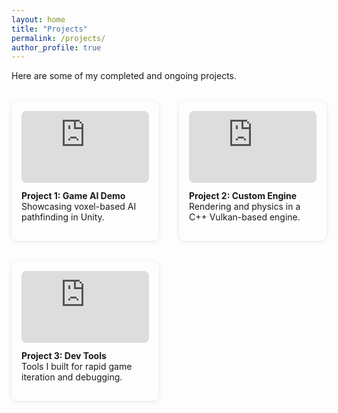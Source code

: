 ```yaml
---
layout: home
title: "Projects"
permalink: /projects/
author_profile: true
---
```


Here are some of my completed and ongoing projects.

<style>
.video-grid {
  display: grid;
  grid-template-columns: repeat(2, 1fr); /* Fewer columns = larger videos */
  gap: 2rem;
  margin-top: 2rem;
}
.video-card {
  background: var(--mm-surface);
  padding: 1rem;
  border-radius: 10px;
  box-shadow: 0 1px 6px rgba(0,0,0,0.1);
}
.video-card iframe {
  width: 100%;
  aspect-ratio: 16 / 9;
  border: none;
  border-radius: 8px;
  max-height: 360px; /* Optional cap */
}
.video-card p {
  margin-top: 0.75rem;
}
@media (max-width: 768px) {
  .video-grid {
    grid-template-columns: 1fr;
  }
}
</style>


<div class="video-grid">

  <div class="video-card">
    <iframe 
      src="https://www.youtube.com/embed/dQw4w9WgXcQ" 
      allowfullscreen>
    </iframe>
    <p><strong>Project 1: Game AI Demo</strong><br>Showcasing voxel-based AI pathfinding in Unity.</p>
  </div>

  <div class="video-card">
    <iframe 
      src="https://www.youtube.com/embed/9bZkp7q19f0" 
      allowfullscreen>
    </iframe>
    <p><strong>Project 2: Custom Engine</strong><br>Rendering and physics in a C++ Vulkan-based engine.</p>
  </div>

  <div class="video-card">
    <iframe 
      src="https://www.youtube.com/embed/3JZ_D3ELwOQ" 
      allowfullscreen>
    </iframe>
    <p><strong>Project 3: Dev Tools</strong><br>Tools I built for rapid game iteration and debugging.</p>
  </div>

</div>
